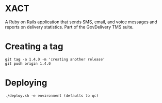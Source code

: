 XACT
====
A Ruby on Rails application that sends SMS, email, and voice messages and reports on delivery statistics. Part of the GovDelivery TMS suite. 

Creating a tag
==============
    
    git tag -a 1.4.0 -m 'creating another release'
    git push origin 1.4.0

Deploying
=========

    ./deploy.sh -e environment (defaults to qc)